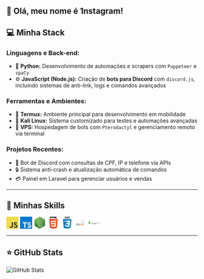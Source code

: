 ## 💜 Olá, meu nome é 1nstagram!


## 💻 **Minha Stack**  

### **Linguagens e Back-end:**  
- 🐍 **Python:** Desenvolvimento de automações e scrapers com `Puppeteer` e `spaCy`  
- ⚙️ **JavaScript (Node.js):** Criação de **bots para Discord** com `discord.js`, incluindo sistemas de anti-link, logs e comandos avançados  

### **Ferramentas e Ambientes:**  
- 📱 **Termux:** Ambiente principal para desenvolvimento em mobilidade  
- 🐧 **Kali Linux:** Sistema customizado para testes e automações avançadas  
- 💾 **VPS:** Hospedagem de bots com `Pterodactyl` e gerenciamento remoto via terminal  

### **Projetos Recentes:**  
- 🤖 Bot de Discord com consultas de CPF, IP e telefone via APIs  
- 🔒 Sistema anti-crash e atualização automática de comandos  
- 💳 Painel em Laravel para gerenciar usuários e vendas
---

## 🚀 Minhas Skills

<code><img height="32" src="https://raw.githubusercontent.com/github/explore/80688e429a7d4ef2fca1e82350fe8e3517d3494d/topics/javascript/javascript.png" alt="Javascript"/></code>
<code><img height="32" src="https://raw.githubusercontent.com/github/explore/80688e429a7d4ef2fca1e82350fe8e3517d3494d/topics/typescript/typescript.png" alt="Typescript"/></code>
<code><img height="32" src="https://raw.githubusercontent.com/github/explore/80688e429a7d4ef2fca1e82350fe8e3517d3494d/topics/nodejs/nodejs.png" alt="Nodejs"/></code>
<code><img height="32" src="https://raw.githubusercontent.com/github/explore/80688e429a7d4ef2fca1e82350fe8e3517d3494d/topics/html/html.png" alt="HTML5"/></code>
<code><img height="32" src="https://raw.githubusercontent.com/github/explore/80688e429a7d4ef2fca1e82350fe8e3517d3494d/topics/css/css.png" alt="CSS"/></code>
<code><img height="32" src="https://raw.githubusercontent.com/github/explore/80688e429a7d4ef2fca1e82350fe8e3517d3494d/topics/mysql/mysql.png" alt="MySQL"/></code>
<code><img height="32" src="https://raw.githubusercontent.com/github/explore/80688e429a7d4ef2fca1e82350fe8e3517d3494d/topics/mongodb/mongodb.png" alt="MongoDB"/></code>

---

## ⭐ GitHub Stats

![GitHub Stats](https://github-readme-stats.vercel.app/api?username=01instagram&show_icons=true)
